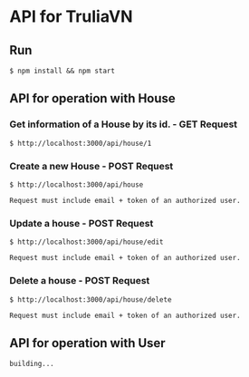API for TruliaVN
================

## Run
	$ npm install && npm start

## API for operation with House

### Get information of a House by its id. - GET Request
	$ http://localhost:3000/api/house/1

### Create a new House - POST Request
	$ http://localhost:3000/api/house

``` Request must include email + token of an authorized user. ```

### Update a house - POST Request
	$ http://localhost:3000/api/house/edit
``` Request must include email + token of an authorized user. ```

### Delete a house - POST Request
	$ http://localhost:3000/api/house/delete
``` Request must include email + token of an authorized user. ```


## API for operation with User
`` building... ``